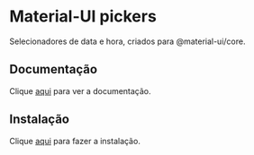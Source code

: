# Material-UI pickers

Selecionadores de data e hora, criados para @material-ui/core.

## Documentação

Clique [aqui](https://github.com/mui-org/material-ui-pickers) para ver a documentação.

## Instalação

Clique [aqui](https://www.npmjs.com/package/@material-ui/pickers) para fazer a instalação.